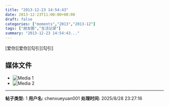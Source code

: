 ```yaml
---
title: "2013-12-23 14:54:43"
date: 2013-12-23T11:00:00+08:00
draft: false
categories: ["moments","2013","2013-12"]
tags: ["朋友圈","生活记录"]
summary: "2013-12-23 14:54:43..."
---
```


[爱你][爱你][勾引][勾引]

## 媒体文件

- ![Media 1](/Moments/photos/2013-12-23/201312231454430.jpg)
- ![Media 2](/Moments/photos/2013-12-23/201312231454431.jpg)

---

**帖子类型:** 1
**用户名:** chenxueyuan001
**处理时间:** 2025/8/28 23:27:16